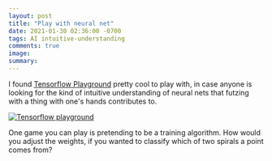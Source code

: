 ```yaml
---
layout: post
title: "Play with neural net"
date: 2021-01-30 02:36:00 -0700
tags: AI intuitive-understanding
comments: true
image:
summary:
---
```

I found [Tensorflow Playground](https://playground.tensorflow.org/) pretty cool to play with, in case anyone is looking for the kind of intuitive understanding of neural nets that futzing with a thing with one's hands contributes to.

[![Tensorflow playground](https://hosting.photobucket.com/images/i/katjasgrace/Screen_Shot_2021-01-30_at_2.20.31_AM.png)](https://playground.tensorflow.org/)

One game you can play is pretending to be a training algorithm. How would you adjust the weights, if you wanted to classify which of two spirals a point comes from?
